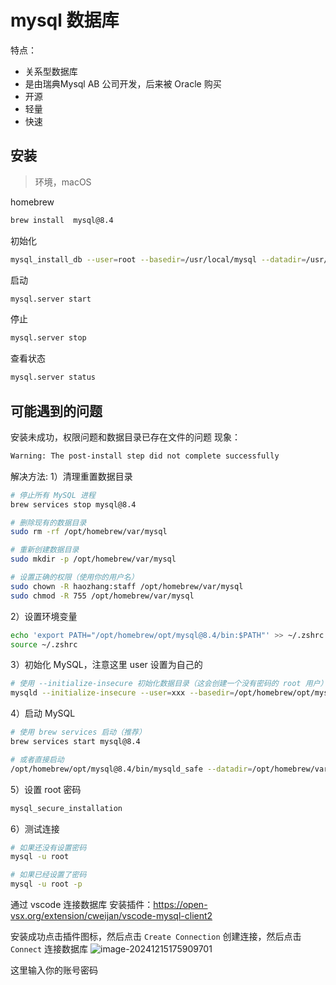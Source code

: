 # mysql 数据库
特点：
- 关系型数据库
- 是由瑞典Mysql AB 公司开发，后来被 Oracle 购买
- 开源
- 轻量
- 快速

## 安装

> 环境，macOS

homebrew
```bash
brew install  mysql@8.4
```
初始化
```bash
mysql_install_db --user=root --basedir=/usr/local/mysql --datadir=/usr/local/mysql/data
```
启动
```bash
mysql.server start
```
停止
```bash
mysql.server stop
```
查看状态
```bash
mysql.server status
```

## 可能遇到的问题

安装未成功，权限问题和数据目录已存在文件的问题
现象：
```bash
Warning: The post-install step did not complete successfully
```
解决方法:
1）清理重置数据目录
```bash
# 停止所有 MySQL 进程
brew services stop mysql@8.4

# 删除现有的数据目录
sudo rm -rf /opt/homebrew/var/mysql

# 重新创建数据目录
sudo mkdir -p /opt/homebrew/var/mysql

# 设置正确的权限（使用你的用户名）
sudo chown -R haozhang:staff /opt/homebrew/var/mysql
sudo chmod -R 755 /opt/homebrew/var/mysql
```

2）设置环境变量
```bash
echo 'export PATH="/opt/homebrew/opt/mysql@8.4/bin:$PATH"' >> ~/.zshrc
source ~/.zshrc
```

3）初始化 MySQL，注意这里 user 设置为自己的
```bash
# 使用 --initialize-insecure 初始化数据目录（这会创建一个没有密码的 root 用户）
mysqld --initialize-insecure --user=xxx --basedir=/opt/homebrew/opt/mysql@8.4 --datadir=/opt/homebrew/var/mysql
```
4）启动 MySQL
```bash
# 使用 brew services 启动（推荐）
brew services start mysql@8.4

# 或者直接启动
/opt/homebrew/opt/mysql@8.4/bin/mysqld_safe --datadir=/opt/homebrew/var/mysql
```

5）设置 root 密码
```bash
mysql_secure_installation
```

6）测试连接
```bash
# 如果还没有设置密码
mysql -u root

# 如果已经设置了密码
mysql -u root -p
```

通过 vscode 连接数据库
安装插件：https://open-vsx.org/extension/cweijan/vscode-mysql-client2

安装成功点击插件图标，然后点击 `Create Connection` 创建连接，然后点击 `Connect` 连接数据库
![image-20241215175909701](https://blog-1304565468.cos.ap-shanghai.myqcloud.com/work/image-20241215175909701.png)

这里输入你的账号密码